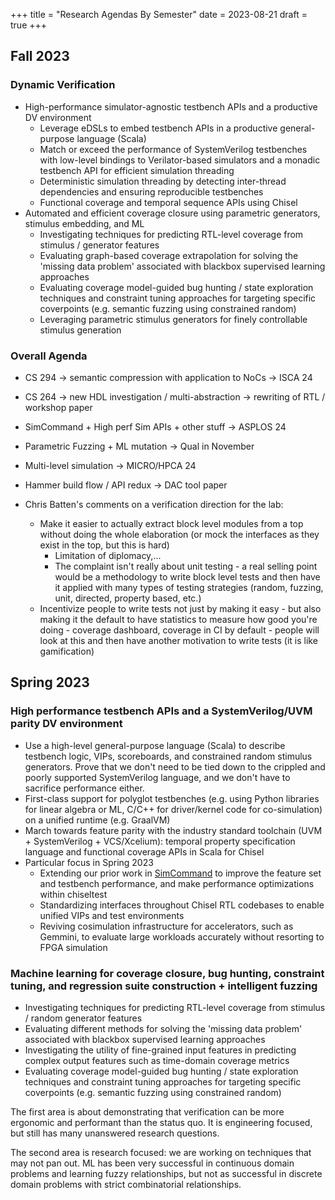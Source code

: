 +++
title = "Research Agendas By Semester"
date = 2023-08-21
draft = true
+++

## Fall 2023

### Dynamic Verification

- High-performance simulator-agnostic testbench APIs and a productive DV environment
    - Leverage eDSLs to embed testbench APIs in a productive general-purpose language (Scala)
    - Match or exceed the performance of SystemVerilog testbenches with low-level bindings to Verilator-based simulators and a monadic testbench API for efficient simulation threading
    - Deterministic simulation threading by detecting inter-thread dependencies and ensuring reproducible testbenches
    - Functional coverage and temporal sequence APIs using Chisel
- Automated and efficient coverage closure using parametric generators, stimulus embedding, and ML
    - Investigating techniques for predicting RTL-level coverage from stimulus / generator features
    - Evaluating graph-based coverage extrapolation for solving the 'missing data problem' associated with blackbox supervised learning approaches
    - Evaluating coverage model-guided bug hunting / state exploration techniques and constraint tuning approaches for targeting specific coverpoints (e.g. semantic fuzzing using constrained random)
    - Leveraging parametric stimulus generators for finely controllable stimulus generation

### Overall Agenda

- CS 294 -> semantic compression with application to NoCs -> ISCA 24
- CS 264 -> new HDL investigation / multi-abstraction -> rewriting of RTL / workshop paper
- SimCommand + High perf Sim APIs + other stuff -> ASPLOS 24
- Parametric Fuzzing + ML mutation -> Qual in November
- Multi-level simulation -> MICRO/HPCA 24
- Hammer build flow / API redux -> DAC tool paper

- Chris Batten's comments on a verification direction for the lab:
    - Make it easier to actually extract block level modules from a top without doing the whole elaboration (or mock the interfaces as they exist in the top, but this is hard)
        - Limitation of diplomacy,...
        - The complaint isn't really about unit testing - a real selling point would be a methodology to write block level tests and then have it applied with many types of testing strategies (random, fuzzing, unit, directed, property based, etc.)
    - Incentivize people to write tests not just by making it easy - but also making it the default to have statistics to measure how good you're doing - coverage dashboard, coverage in CI by default - people will look at this and then have another motivation to write tests (it is like gamification)

## Spring 2023

### High performance testbench APIs and a SystemVerilog/UVM parity DV environment

- Use a high-level general-purpose language (Scala) to describe testbench logic, VIPs, scoreboards, and constrained random stimulus generators. Prove that we don't need to be tied down to the crippled and poorly supported SystemVerilog language, and we don't have to sacrifice performance either.
- First-class support for polyglot testbenches (e.g. using Python libraries for linear algebra or ML, C/C++ for driver/kernel code for co-simulation) on a unified runtime (e.g. GraalVM)
- March towards feature parity with the industry standard toolchain (UVM + SystemVerilog + VCS/Xcelium): temporal property specification language and functional coverage APIs in Scala for Chisel
- Particular focus in Spring 2023
    - Extending our prior work in [SimCommand](https://github.com/vighneshiyer/simcommand) to improve the feature set and testbench performance, and make performance optimizations within chiseltest
    - Standardizing interfaces throughout Chisel RTL codebases to enable unified VIPs and test environments
    - Reviving cosimulation infrastructure for accelerators, such as Gemmini, to evaluate large workloads accurately without resorting to FPGA simulation

### Machine learning for coverage closure, bug hunting, constraint tuning, and regression suite construction + intelligent fuzzing

- Investigating techniques for predicting RTL-level coverage from stimulus / random generator features
- Evaluating different methods for solving the 'missing data problem' associated with blackbox supervised learning approaches
- Investigating the utility of fine-grained input features in predicting complex output features such as time-domain coverage metrics
- Evaluating coverage model-guided bug hunting / state exploration techniques and constraint tuning approaches for targeting specific coverpoints (e.g. semantic fuzzing using constrained random)

The first area is about demonstrating that verification can be more ergonomic and performant than the status quo. It is engineering focused, but still has many unanswered research questions.

The second area is research focused: we are working on techniques that may not pan out. ML has been very successful in continuous domain problems and learning fuzzy relationships, but not as successful in discrete domain problems with strict combinatorial relationships.
